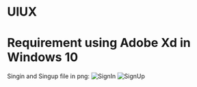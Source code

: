 # UIUX
# Requirement using Adobe Xd in Windows 10

Singin and Singup file in png:
  ![SignIn](https://user-images.githubusercontent.com/67977999/113823668-8b23be80-979c-11eb-820f-d357ffffcd89.png)
  ![SignUp](https://user-images.githubusercontent.com/67977999/113823700-94ad2680-979c-11eb-917b-654b9d06220e.png)

